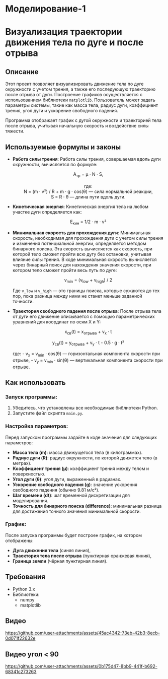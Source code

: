 # Моделирование-1
# Визуализация траектории движения тела по дуге и после отрыва

## Описание

Этот проект позволяет визуализировать движение тела по дуге окружности с учетом трения, а также его последующую траекторию после отрыва от дуги. Построение графиков осуществляется с использованием библиотеки `matplotlib`. Пользователь может задать параметры системы, такие как масса тела, радиус дуги, коэффициент трения, угол дуги и ускорение свободного падения.

Программа отображает график с дугой окружности и траекторией тела после отрыва, учитывая начальную скорость и воздействие силы тяжести.

## Используемые формулы и законы

- **Работа силы трения**:
  Работа силы трения, совершаемая вдоль дуги окружности, вычисляется по формуле:
  <p align="center">
    A<sub>тр</sub> = μ · N · S, <br><br>
    где:<br>
    N = (m · v²) / R + m · g · cos(θ) — сила нормальной реакции, <br>
    S = R · θ — длина пути вдоль дуги.
  </p>

- **Кинетическая энергия**:
  Кинетическая энергия тела на любом участке дуги определяется как:
  <p align="center">
    E<sub>кин</sub> = 1/2 · m · v²
  </p>
  
- **Минимальная скорость для прохождения дуги**:
  Минимальная скорость, необходимая для прохождения дуги с учетом силы трения и изменения потенциальной энергии, определяется методом бинарного поиска. Эта скорость вычисляется как скорость, при которой тело сможет пройти всю дугу без остановки, учитывая влияние силы трения.
  В коде минимальная скорость вычисляется через бинарный поиск для нахождения значения скорости, при котором тело сможет пройти весь путь по дуге:
  <p align="center">
    v<sub>min</sub> = (v<sub>low</sub> + v<sub>high</sub>) / 2
  </p>
  
  Где `v_low` и `v_high` — это границы поиска, которые сужаются до тех пор, пока разница между ними не станет меньше заданной точности.

- **Траектория свободного падения после отрыва**:
  После отрыва тела от дуги его движение описывается с помощью параметрических уравнений для координат по осям X и Y:
  <p align="center">
    x<sub>св</sub>(t) = x<sub>отрыва</sub> + v<sub>x</sub> · t
  </p>
  <p align="center">
    y<sub>св</sub>(t) = y<sub>отрыва</sub> + v<sub>y</sub> · t - 0.5 · g · t²
  </p>
  где:
  - v<sub>x</sub> = v<sub>min</sub> · cos(θ) — горизонтальная компонента скорости при отрыве,
  - v<sub>y</sub> = v<sub>min</sub> · sin(θ) — вертикальная компонента скорости при отрыве.

## Как использовать

### Запуск программы:

1. Убедитесь, что установлены все необходимые библиотеки Python.
2. Запустите файл скрипта `main.py`.

### Настройка параметров:

Перед запуском программы задайте в коде значения для следующих параметров:
- **Масса тела (m)**: масса движущегося тела (в килограммах).
- **Радиус дуги (R)**: радиус окружности, по которой движется тело (в метрах).
- **Коэффициент трения (μ)**: коэффициент трения между телом и поверхностью.
- **Угол дуги (θ)**: угол дуги, выраженный в радианах.
- **Ускорение свободного падения (g)**: значение ускорения свободного падения (обычно 9.81 м/с²).
- **Шаг времени (dt)**: шаг временной дискретизации для моделирования.
- **Точность для бинарного поиска (difference)**: минимальная разница для достижения точного значения минимальной скорости.

### График:

После запуска программы будет построен график, на котором отображены:
- **Дуга движения тела** (синяя линия),
- **Траектория тела после отрыва** (пунктирная оранжевая линия),
- **Граница земли** (чёрная пунктирная линия).

## Требования

- Python 3.x
- Библиотеки:
  - numpy
  - matplotlib

## Видео
https://github.com/user-attachments/assets/45ac4342-73eb-42b3-8ecb-0d071f22632e

## Видео угол < 90
https://github.com/user-attachments/assets/0b175d47-8bb9-441f-b692-68341c273263
